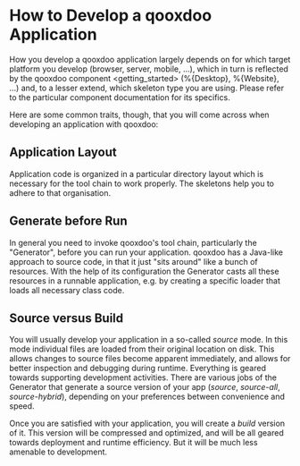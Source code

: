 # How to Develop a qooxdoo Application

How you develop a qooxdoo application largely depends on for which target
platform you develop (browser, server, mobile, ...), which in turn is
reflected by the qooxdoo component \<getting\_started\> (%{Desktop},
%{Website}, ...) and, to a lesser extend, which skeleton type you are using.
Please refer to the particular component documentation for its specifics.

Here are some common traits, though, that you will come
across when developing an application with qooxdoo:

## Application Layout

Application code is organized in a particular directory layout
which is necessary for the tool chain to work properly.
The skeletons help you to adhere to that organisation.

## Generate before Run

In general you need to invoke qooxdoo's tool chain, particularly
the "Generator", before you can run your application. qooxdoo has
a Java-like approach to source code, in that it just "sits around"
like a bunch of resources. With the help of its configuration the
Generator casts all these resources in a runnable application, e.g.
by creating a specific loader that loads all necessary class code.

## Source versus Build

You will usually develop your application in a so-called *source* mode. In
this mode individual files are loaded from their original location on disk.
This allows changes to source files become apparent immediately, and allows
for better inspection and debugging during runtime. Everything is geared
towards supporting development activities. There are various jobs of the
Generator that generate a source version of your app (*source*, *source-all*,
*source-hybrid*), depending on your preferences between convenience and speed.

Once you are satisfied with your application, you will create
a *build* version of it. This version will be compressed and
optimized, and will be all geared towards deployment and runtime
efficiency. But it will be much less amenable to development.
